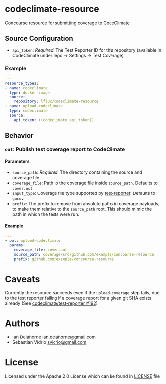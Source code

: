 # codeclimate-resource
Concourse resource for submitting coverage to CodeClimate

## Source Configuration
* `api_token`: *Required.* The Test Reporter ID for this repository (available in CodeClimate under repo -> Settings -> Test Coverage)

### Example
``` yaml
---
resource_types:
- name: codeclimate
  type: docker-image
  source:
    repository: lflux/codeclimate-resource
- name: upload-codeclimate
  type: codeclimate
  source:
    api_token: ((codeclimate_api_token))
```

## Behavior

### `out`: Publish test coverage report to CodeClimate

#### Parameters
* `source_path`: *Required.* The directory containing the source and coverage file.
* `coverage_file`: Path to the coverage file inside `source_path`. Defaults to `cover.out`
* `input_type`: Coverage file type supported by [test-reporter](https://github.com/codeclimate/test-reporter). Defaults to `gocov`
* `prefix`: The prefix to remove from absolute paths in coverage payloads, to make them relative to the `source_path` root. This should mimic the path in which the tests were run.

#### Example

```yaml
---
- put: upload-codeclimate
  params:
    coverage_file: cover.out
    source_path: coverage/src/github.com/example/concourse-resource
    prefix: github.com/example/concourse-resource
```

# Caveats
Currently the resource succeeds even if the `upload-coverage` step fails, due to the test reporter failing if a coverage report for a given git SHA exists already (See [codeclimate/test-reporter #192](https://github.com/codeclimate/test-reporter/issues/192))

# Authors
* Ian Delahorne <ian.delahorne@gmail.com>
* Sebastian Vidrio <svidrio@gmail.com>

# License
Licensed under the Apache 2.0 License which can be found in [LICENSE](LICENSE) file